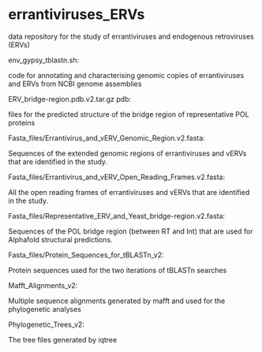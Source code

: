 # errantiviruses_ERVs

data repository for the study of errantiviruses and endogenous retroviruses (ERVs)


env_gypsy_tblastn.sh:

code for annotating and characterising genomic copies of errantiviruses and ERVs from NCBI genome assemblies


ERV_bridge-region.pdb.v2.tar.gz pdb:

files for the predicted structure of the bridge region of representative POL proteins


Fasta_files/Errantivirus_and_vERV_Genomic_Region.v2.fasta:

Sequences of the extended genomic regions of errantiviruses and vERVs that are identified in the study.


Fasta_files/Errantivirus_and_vERV_Open_Reading_Frames.v2.fasta:

All the open reading frames of errantiviruses and vERVs that are identified in the study.


Fasta_files/Representative_ERV_and_Yeast_bridge-region.v2.fasta:

Sequences of the POL bridge region (between RT and Int) that are used for Alphafold structural predictions.


Fasta_files/Protein_Sequences_for_tBLASTn_v2:

Protein sequences used for the two iterations of tBLASTn searches


Mafft_Alignments_v2:

Multiple sequence alignments generated by mafft and used for the phylogenetic analyses


Phylogenetic_Trees_v2:

The tree files generated by iqtree
